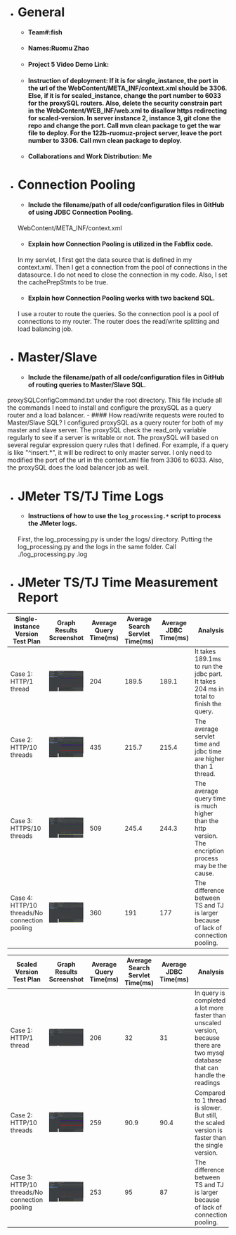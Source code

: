 - # General
    - #### Team#:fish
    
    - #### Names:Ruomu Zhao
    
    - #### Project 5 Video Demo Link:

    - #### Instruction of deployment:  If it is for single_instance, the port in the url of the WebContent/META_INF/context.xml should be 3306. Else, if it is for scaled_instance, change the port number to 6033 for the proxySQL routers. Also, delete the security constrain part in the WebContent/WEB_INF/web.xml to disallow https redirecting for scaled-version. In server instance 2, instance 3, git clone the repo and change the port. Call mvn clean package to get the war file to deploy. For the 122b-ruomuz-project server, leave the port number to 3306. Call mvn clean package to deploy.

    - #### Collaborations and Work Distribution: Me


- # Connection Pooling
    - #### Include the filename/path of all code/configuration files in GitHub of using JDBC Connection Pooling.
    WebContent/META_INF/context.xml
    - #### Explain how Connection Pooling is utilized in the Fabflix code.
    In my servlet, I first get the data source that is defined in my context.xml. Then I get a connection from the pool of connections in the datasource. I do not need to close the connection in my code. Also, I set the cachePrepStmts to be true.
    - #### Explain how Connection Pooling works with two backend SQL.
    I use a router to route the queries. So the connection pool is a pool of connections to my router. The router does the read/write splitting and load balancing job.

- # Master/Slave
    - #### Include the filename/path of all code/configuration files in GitHub of routing queries to Master/Slave SQL.
proxySQLConfigCommand.txt under the root directory. This file include all the commands I need to install and configure the proxySQL as a query router and a load balancer.
    - #### How read/write requests were routed to Master/Slave SQL?
    I configured proxySQL as a query router for both of my master and slave server. The proxySQL check the read_only variable regularly to see if a server is writable or not. The proxySQL will based on several regular expression query rules that I defined. For example, if a query is like "^insert.*", it will be redirect to only master server. I only need to modified the port of the url in the context.xml file from 3306 to 6033. Also, the proxySQL does the load balancer job as well.


- # JMeter TS/TJ Time Logs
    - #### Instructions of how to use the `log_processing.*` script to process the JMeter logs.
  First, the log_processing.py is under the logs/ directory.
  Putting the log_processing.py and the logs in the same folder. Call ./log_processing.py <filename>.log

- # JMeter TS/TJ Time Measurement Report

| **Single-instance Version Test Plan**          | **Graph Results Screenshot** | **Average Query Time(ms)** | **Average Search Servlet Time(ms)** | **Average JDBC Time(ms)** | **Analysis** |
|------------------------------------------------|------------------------------|----------------------------|-------------------------------------|---------------------------|--------------|
| Case 1: HTTP/1 thread                          | ![](img/single_instance_http_1.png)   | 204                         | 189.5                                  | 189.1                        | It takes 189.1ms to run the jdbc part. It takes 204 ms in total to finish the query.           |
| Case 2: HTTP/10 threads                        | ![](img/single_instance_http_10.png)   | 435                         | 215.7                                  | 215.4                        | The average servlet time and jdbc time are higher than 1 thread.             |
| Case 3: HTTPS/10 threads                       | ![](img/single_instance_https_10.png)   | 509                         | 245.4                                  | 244.3                        | The average query time is much higher than the http version. The encription process may be the cause.           |
| Case 4: HTTP/10 threads/No connection pooling  | ![](img/single_instance_http_no_CP_10.png)   | 360                         | 191                                  | 177                        | The difference between TS and TJ is larger because of lack of connection pooling.           |

| **Scaled Version Test Plan**                   | **Graph Results Screenshot** | **Average Query Time(ms)** | **Average Search Servlet Time(ms)** | **Average JDBC Time(ms)** | **Analysis** |
|------------------------------------------------|------------------------------|----------------------------|-------------------------------------|---------------------------|--------------|
| Case 1: HTTP/1 thread                          | ![](img/scaled_instance_http_1.png)   | 206                         | 32                                  | 31                        | In query is completed a lot more faster than unscaled version, because there are two mysql database that can handle the readings           |
| Case 2: HTTP/10 threads                        | ![](img/scaled_instance_http_no_CP_10.png)   | 259                         | 90.9                                  | 90.4                        |     Compared to 1 thread is slower. But still, the scaled version is faster than the single version.       |
| Case 3: HTTP/10 threads/No connection pooling  | ![](img/scaled_instance_http_10.png)   | 253                         | 95                                 | 87                        |    The difference between TS and TJ is larger because of lack of connection pooling.        |
